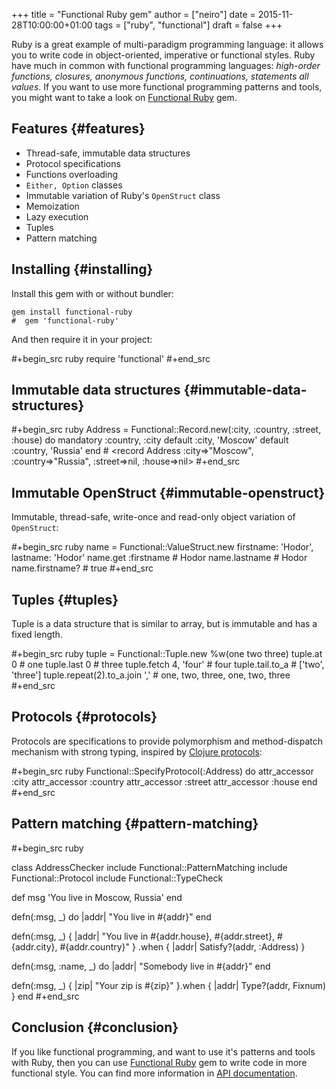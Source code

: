 +++
title = "Functional Ruby gem"
author = ["neiro"]
date = 2015-11-28T10:00:00+01:00
tags = ["ruby", "functional"]
draft = false
+++

Ruby is a great example of multi-paradigm programming language: it
allows you to write code in object-oriented, imperative or functional
styles. Ruby have much in common with functional programming languages:
_high-order functions, closures, anonymous functions, continuations,
statements all values_. If you want to use more functional programming
patterns and tools, you might want to take a look on
[Functional Ruby](https://github.com/jdantonio/functional-ruby) gem.


## Features {#features}

-   Thread-safe, immutable data structures
-   Protocol specifications
-   Functions overloading
-   `Either, Option` classes
-   Immutable variation of Ruby's `OpenStruct` class
-   Memoization
-   Lazy execution
-   Tuples
-   Pattern matching


## Installing {#installing}

Install this gem with or without bundler:

```shell
gem install functional-ruby
#  gem 'functional-ruby'
```

And then require it in your project:

\#+begin_src ruby require 'functional' #+end_src


## Immutable data structures {#immutable-data-structures}

\#+begin_src ruby
Address = Functional::Record.new(:city, :country, :street, :house) do
    mandatory :country, :city
    default :city, 'Moscow'
    default :country, 'Russia'
end # &lt;record Address :city=&gt;"Moscow", :country=&gt;"Russia", :street=&gt;nil, :house=&gt;nil&gt; #+end_src


## Immutable OpenStruct {#immutable-openstruct}

Immutable, thread-safe, write-once and read-only object variation of
`OpenStruct`:

\#+begin_src ruby
name = Functional::ValueStruct.new firstname: 'Hodor', lastname: 'Hodor'
name.get :firstname # Hodor
name.lastname # Hodor
name.firstname? # true #+end_src


## Tuples {#tuples}

Tuple is a data structure that is similar to array, but is immutable and
has a fixed length.

\#+begin_src ruby
tuple = Functional::Tuple.new %w(one two three)
tuple.at 0 # one
tuple.last 0 # three
tuple.fetch 4, 'four' # four
tuple.tail.to_a # ['two', 'three']
tuple.repeat(2).to_a.join ',' # one, two, three, one, two, three #+end_src


## Protocols {#protocols}

Protocols are specifications to provide polymorphism and method-dispatch
mechanism with strong typing, inspired by [Clojure protocols](http://clojure.org/protocols):

\#+begin_src ruby
Functional::SpecifyProtocol(:Address) do
    attr_accessor :city
    attr_accessor :country
    attr_accessor :street
    attr_accessor :house
end #+end_src


## Pattern matching {#pattern-matching}

\#+begin_src ruby

class AddressChecker
  include Functional::PatternMatching
  include Functional::Protocol
  include Functional::TypeCheck

def msg 'You live in Moscow, Russia' end

defn(:msg, \_) do |addr|
  "You live in #{addr}"
end

defn(:msg, \_) { |addr| "You live in #{addr.house}, #{addr.street},
  #{addr.city}, #{addr.country}" }
  .when { |addr| Satisfy?(addr, :Address) }

defn(:msg, :name, \_) do |addr|
  "Somebody live in #{addr}"
end

  defn(:msg, \_) { |zip| "Your zip is #{zip}" }.when { |addr| Type?(addr, Fixnum) }
end #+end_src


## Conclusion {#conclusion}

If you like functional programming, and want to use it's patterns and
tools with Ruby, then you can use
[Functional Ruby](https://github.com/jdantonio/functional-ruby) gem to
write code in more functional style. You can find more information in
[API documentation](http://jerrydantonio.com/functional-ruby/).
